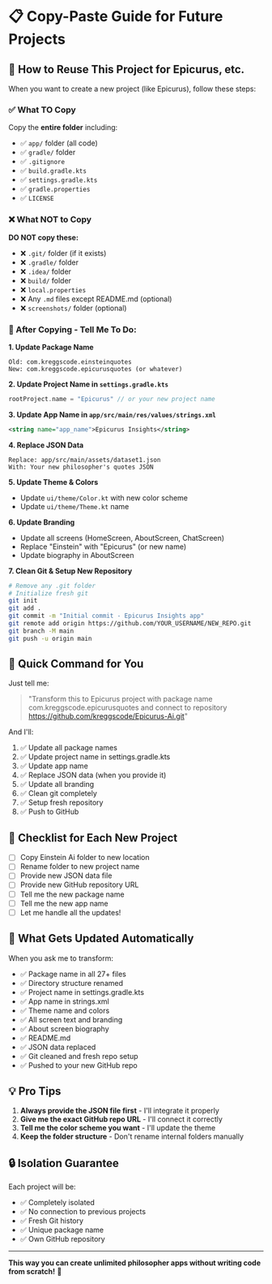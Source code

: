 # 📋 Copy-Paste Guide for Future Projects

## 🎯 How to Reuse This Project for Epicurus, etc.

When you want to create a new project (like Epicurus), follow these steps:

### ✅ What TO Copy

Copy the **entire folder** including:
- ✅ `app/` folder (all code)
- ✅ `gradle/` folder
- ✅ `.gitignore`
- ✅ `build.gradle.kts`
- ✅ `settings.gradle.kts`
- ✅ `gradle.properties`
- ✅ `LICENSE`

### ❌ What NOT to Copy

**DO NOT copy these:**
- ❌ `.git/` folder (if it exists)
- ❌ `.gradle/` folder
- ❌ `.idea/` folder
- ❌ `build/` folder
- ❌ `local.properties`
- ❌ Any `.md` files except README.md (optional)
- ❌ `screenshots/` folder (optional)

### 🔧 After Copying - Tell Me To Do:

**1. Update Package Name**
```
Old: com.kreggscode.einsteinquotes
New: com.kreggscode.epicurusquotes (or whatever)
```

**2. Update Project Name in `settings.gradle.kts`**
```kotlin
rootProject.name = "Epicurus" // or your new project name
```

**3. Update App Name in `app/src/main/res/values/strings.xml`**
```xml
<string name="app_name">Epicurus Insights</string>
```

**4. Replace JSON Data**
```
Replace: app/src/main/assets/dataset1.json
With: Your new philosopher's quotes JSON
```

**5. Update Theme & Colors**
- Update `ui/theme/Color.kt` with new color scheme
- Update `ui/theme/Theme.kt` name

**6. Update Branding**
- Update all screens (HomeScreen, AboutScreen, ChatScreen)
- Replace "Einstein" with "Epicurus" (or new name)
- Update biography in AboutScreen

**7. Clean Git & Setup New Repository**
```bash
# Remove any .git folder
# Initialize fresh git
git init
git add .
git commit -m "Initial commit - Epicurus Insights app"
git remote add origin https://github.com/YOUR_USERNAME/NEW_REPO.git
git branch -M main
git push -u origin main
```

## 🚀 Quick Command for You

Just tell me:
> "Transform this to Epicurus project with package name com.kreggscode.epicurusquotes and connect to repository https://github.com/kreggscode/Epicurus-Ai.git"

And I'll:
1. ✅ Update all package names
2. ✅ Update project name in settings.gradle.kts
3. ✅ Update app name
4. ✅ Replace JSON data (when you provide it)
5. ✅ Update all branding
6. ✅ Clean git completely
7. ✅ Setup fresh repository
8. ✅ Push to GitHub

## 📝 Checklist for Each New Project

- [ ] Copy Einstein Ai folder to new location
- [ ] Rename folder to new project name
- [ ] Provide new JSON data file
- [ ] Provide new GitHub repository URL
- [ ] Tell me the new package name
- [ ] Tell me the new app name
- [ ] Let me handle all the updates!

## 🎨 What Gets Updated Automatically

When you ask me to transform:
- ✅ Package name in all 27+ files
- ✅ Directory structure renamed
- ✅ Project name in settings.gradle.kts
- ✅ App name in strings.xml
- ✅ Theme name and colors
- ✅ All screen text and branding
- ✅ About screen biography
- ✅ README.md
- ✅ JSON data replaced
- ✅ Git cleaned and fresh repo setup
- ✅ Pushed to your new GitHub repo

## 💡 Pro Tips

1. **Always provide the JSON file first** - I'll integrate it properly
2. **Give me the exact GitHub repo URL** - I'll connect it correctly
3. **Tell me the color scheme you want** - I'll update the theme
4. **Keep the folder structure** - Don't rename internal folders manually

## 🔒 Isolation Guarantee

Each project will be:
- ✅ Completely isolated
- ✅ No connection to previous projects
- ✅ Fresh Git history
- ✅ Unique package name
- ✅ Own GitHub repository

---

**This way you can create unlimited philosopher apps without writing code from scratch!** 🚀
